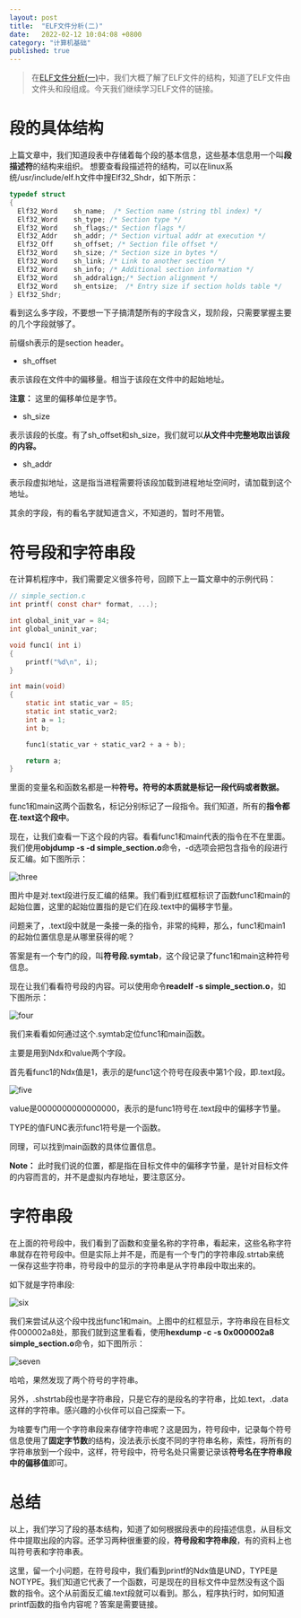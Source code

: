 ```yaml
---
layout: post
title:  "ELF文件分析(二)"
date:   2022-02-12 10:04:08 +0800
category: "计算机基础"
published: true
---
```


> 在[ELF文件分析(一)](https://liwenju0.github.io/2022/02/ELF%E6%96%87%E4%BB%B6%E5%88%86%E6%9E%90%E4%B8%80/)中，我们大概了解了ELF文件的结构，知道了ELF文件由文件头和段组成。今天我们继续学习ELF文件的链接。

# 段的具体结构
上篇文章中，我们知道段表中存储着每个段的基本信息，这些基本信息用一个叫**段描述符**的结构来组织。
想要查看段描述符的结构，可以在linux系统/usr/include/elf.h文件中搜Elf32_Shdr，如下所示：

<!--more-->



```c
typedef struct
{
  Elf32_Word    sh_name;  /* Section name (string tbl index) */
  Elf32_Word    sh_type; /* Section type */
  Elf32_Word    sh_flags;/* Section flags */
  Elf32_Addr    sh_addr; /* Section virtual addr at execution */
  Elf32_Off     sh_offset; /* Section file offset */
  Elf32_Word    sh_size; /* Section size in bytes */
  Elf32_Word    sh_link; /* Link to another section */
  Elf32_Word    sh_info; /* Additional section information */
  Elf32_Word    sh_addralign;/* Section alignment */
  Elf32_Word    sh_entsize;  /* Entry size if section holds table */
} Elf32_Shdr;
```
看到这么多字段，不要想一下子搞清楚所有的字段含义，现阶段，只需要掌握主要的几个字段就够了。

前缀sh表示的是section header。

- sh_offset

表示该段在文件中的偏移量。相当于该段在文件中的起始地址。

**注意：** 这里的偏移单位是字节。

- sh_size 

表示该段的长度。有了sh_offset和sh_size，我们就可以**从文件中完整地取出该段的内容。**

- sh_addr

表示段虚拟地址，这是指当进程需要将该段加载到进程地址空间时，请加载到这个地址。

其余的字段，有的看名字就知道含义，不知道的，暂时不用管。

# 符号段和字符串段

在计算机程序中，我们需要定义很多符号，回顾下上一篇文章中的示例代码：
```c
// simple_section.c
int printf( const char* format, ...);

int global_init_var = 84;
int global_uninit_var;

void func1( int i)
{
    printf("%d\n", i);
}

int main(void)
{
    static int static_var = 85;
    static int static_var2;
    int a = 1;
    int b;

    func1(static_var + static_var2 + a + b);

    return a;
}
```

里面的变量名和函数名都是一种**符号。符号的本质就是标记一段代码或者数据。** 

func1和main这两个函数名，标记分别标记了一段指令。我们知道，所有的**指令都在.text这个段中**。

现在，让我们查看一下这个段的内容。看看func1和main代表的指令在不在里面。我们使用**objdump -s -d simple_section.o**命令，-d选项会把包含指令的段进行反汇编。如下图所示：

![three](https://cdn.jsdelivr.net/gh/liwenju0/blog_pictures@main/pics/three.jpeg)

图片中是对.text段进行反汇编的结果。我们看到红框框标识了函数func1和main的起始位置，这里的起始位置指的是它们在段.text中的偏移字节量。

问题来了，.text段中就是一条接一条的指令，非常的纯粹，那么，func1和main1的起始位置信息是从哪里获得的呢？

答案是有一个专门的段，叫**符号段.symtab**，这个段记录了func1和main这种符号信息。

现在让我们看看符号段的内容。可以使用命令**readelf -s simple_section.o**，如下图所示：

![four](https://cdn.jsdelivr.net/gh/liwenju0/blog_pictures@main/pics/four.jpeg)

我们来看看如何通过这个.symtab定位func1和main函数。

主要是用到Ndx和value两个字段。

首先看func1的Ndx值是1，表示的是func1这个符号在段表中第1个段，即.text段。

![five](https://cdn.jsdelivr.net/gh/liwenju0/blog_pictures@main/pics/five.jpeg)


value是0000000000000000，表示的是func1符号在.text段中的偏移字节量。

TYPE的值FUNC表示func1符号是一个函数。

同理，可以找到main函数的具体位置信息。

**Note：** 此时我们说的位置，都是指在目标文件中的偏移字节量，是针对目标文件的内容而言的，并不是虚拟内存地址，要注意区分。



# 字符串段

在上面的符号段中，我们看到了函数和变量名称的字符串，看起来，这些名称字符串就存在符号段中。但是实际上并不是，而是有一个专门的字符串段.strtab来统一保存这些字符串，符号段中的显示的字符串是从字符串段中取出来的。

如下就是字符串段:

![six](https://cdn.jsdelivr.net/gh/liwenju0/blog_pictures@main/pics/six.jpeg)

我们来尝试从这个段中找出func1和main。上图中的红框显示，字符串段在目标文件000002a8处，那我们就到这里看看，使用**hexdump -c -s 0x000002a8  simple_section.o**命令，如下图所示：

![seven](https://cdn.jsdelivr.net/gh/liwenju0/blog_pictures@main/pics/seven.jpeg)

哈哈，果然发现了两个符号的字符串。

另外，.shstrtab段也是字符串段，只是它存的是段名的字符串，比如.text，.data这样的字符串。感兴趣的小伙伴可以自己探索一下。

为啥要专门用一个字符串段来存储字符串呢？这是因为，符号段中，记录每个符号信息使用了**固定字节数**的结构，没法表示长度不同的字符串名称，索性，将所有的字符串放到一个段中，这样，符号段中，符号名处只需要记录该**符号名在字符串段中的偏移值**即可。


# 总结
以上，我们学习了段的基本结构，知道了如何根据段表中的段描述信息，从目标文件中提取出段的内容。还学习两种很重要的段，**符号段和字符串段**，有的资料上也叫符号表和字符串表。

这里，留一个小问题，在符号段中，我们看到printf的Ndx值是UND，TYPE是NOTYPE。我们知道它代表了一个函数，可是现在的目标文件中显然没有这个函数的指令。这个从前面反汇编.text段就可以看到。那么，程序执行时，如何知道printf函数的指令内容呢？答案是需要链接。




